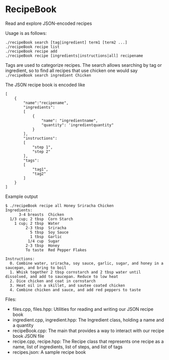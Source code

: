 # RecipeBook
Read and explore JSON-encoded recipes

Usage is as follows:
```
./recipeBook search [tag|ingredient] term1 [term2 ...]
./recipeBook recipe list
./recipeBook recipe add
./recipeBook recipe [ingredients|instructions|all] recipename

```
Tags are used to categorize recipes. The search allows searching by tag or ingredient, so to find all recipes that use chicken one would say `./recipeBook search ingredient Chicken`

The JSON recipe book is encoded like
```
[
	{
		"name":"recipename",
		"ingredients":
		[
			{
				"name": "ingredientname",
				"quantity": 'ingredientquantity"
			}
		],
		"instructions":
		[
			"step 1",
			"step 2"
		],
		"tags":
		[
			"tag1",
			"tag2"
		]
	}
]
```

Example output
```
$ ./recipeBook recipe all Honey Sriracha Chicken
Ingredients:
      3-4 breasts  Chicken
  1/3 cup; 2 tbsp  Corn Starch
    1 cup; 2 tbsp  Water
         2-3 tbsp  Sriracha
           5 tbsp  Soy Sauce
           1 tbsp  Garlic
          1/4 cup  Sugar
         2-3 tbsp  Honey
         To taste  Red Pepper Flakes

Instructions:
  0. Combine water, sriracha, soy sauce, garlic, sugar, and honey in a saucepan, and bring to boil
  1. Whisk together 2 tbsp cornstarch and 2 tbsp water until dissolved, and add to saucepan. Reduce to low heat
  2. Dice chicken and coat in cornstarch
  3. Heat oil in a skillet, and sautee coated chicken
  4. Combine chicken and sauce, and add red peppers to taste
```

Files:
 - files.cpp, files.hpp: Utilities for reading and writing our JSON recipe book
 - ingredient.cpp, ingredient.hpp: The Ingredient class, holding a name and a quantity
 - recipeBook.cpp: The main that provides a way to interact with our recipe book JSON file
 - recipe.cpp, recipe.hpp: The Recipe class that represents one recipe as a name, list of ingredients, list of steps, and list of tags
 - recipes.json: A sample recipe book
